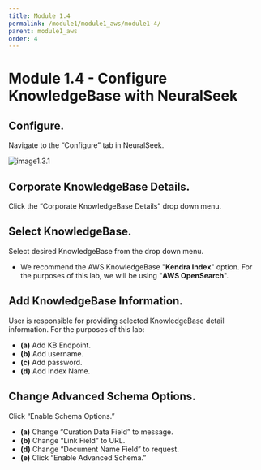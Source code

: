 ```yaml
---
title: Module 1.4
permalink: /module1/module1_aws/module1-4/
parent: module1_aws
order: 4
---
```


# Module 1.4 - Configure KnowledgeBase with NeuralSeek

## Configure.
Navigate to the “Configure” tab in NeuralSeek.

![image1.3.1](images/image1.3.1.png)

## Corporate KnowledgeBase Details. 
Click the “Corporate KnowledgeBase Details” drop down menu. 

## Select KnowledgeBase. 
Select desired KnowledgeBase from the drop down menu. 
- We recommend the AWS KnowledgeBase "**Kendra Index**" option. For the purposes of this lab, we will be using "**AWS OpenSearch**".
  
## Add KnowledgeBase Information. 
User is responsible for providing selected KnowledgeBase detail information. 
For the purposes of this lab:
- **(a)** Add KB Endpoint.
- **(b)** Add username.
- **(c)** Add password.
- **(d)** Add Index Name.
  
## Change Advanced Schema Options. 
Click “Enable Schema Options.”
- **(a)** Change “Curation Data Field” to message. 
- **(b)** Change “Link Field” to URL.
- **(d)** Change “Document Name Field” to request.
- **(e)** Click “Enable Advanced Schema.”
